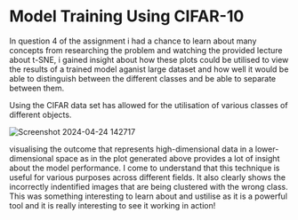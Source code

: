 # Model Training Using CIFAR-10

In question 4 of the assignment i had a chance to learn about many concepts from researching the problem and watching the provided lecture
about t-SNE, i gained insight about how these plots could be utilised to view the results of a trained model aganist large
dataset and how well it would be able to distinguish between the different classes and be able to separate between them.

Using the CIFAR data set has allowed for the utilisation of various classes of different objects.


![Screenshot 2024-04-24 142717](https://github.com/esab2/esab2.github.io/assets/99470860/b82339dd-dab3-4812-a664-c7dccfbfb91c)

visualising the outcome that represents high-dimensional data in a lower-dimensional space as in the plot generated above provides a lot of insight about the model
performance. I come to understand that this technique is useful for various purposes across different fields. It also clearly shows the incorrectly indentified images
that are being clustered with the wrong class. This was something interesting to learn about and ustilise as it is a powerful tool and it is really interesting to see
it working in action!
